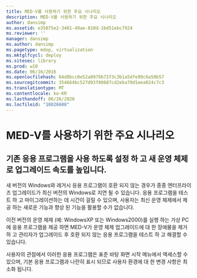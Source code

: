 ```yaml
---
title: MED-V를 사용하기 위한 주요 시나리오
description: MED-V를 사용하기 위한 주요 시나리오
author: dansimp
ms.assetid: e35075e2-3401-49ae-810d-1bd51ebc7924
ms.reviewer: ''
manager: dansimp
ms.author: dansimp
ms.pagetype: mdop, virtualization
ms.mktglfcycl: deploy
ms.sitesec: library
ms.prod: w10
ms.date: 06/16/2016
ms.openlocfilehash: 64d8bcc0e52a8979b72f3c3b1a5dfe99c6a58b57
ms.sourcegitcommit: 354664bc527d93f80687cd2eba70d1eea024c7c3
ms.translationtype: MT
ms.contentlocale: ko-KR
ms.lasthandoff: 06/26/2020
ms.locfileid: "10826608"
---
```

# MED-V를 사용하기 위한 주요 시나리오


## 기존 응용 프로그램을 사용 하도록 설정 하 고 새 운영 체제로 업그레이드 속도를 높입니다.


새 버전의 Windows와 레거시 응용 프로그램이 호환 되지 않는 경우가 종종 엔터프라이즈 업그레이드가 최신 버전의 Windows로 지연 될 수 있습니다. 응용 프로그램을 테스트 하 고 마이그레이션하는 데 시간이 걸릴 수 있으며, 사용자는 최신 운영 체제에서 제공 하는 새로운 기능과 향상 된 기능을 활용할 수가 없습니다.

이전 버전의 운영 체제 (예: WindowsXP 또는 Windows2000)를 실행 하는 가상 PC에 응용 프로그램을 제공 하면 MED-V가 운영 체제 업그레이드에 대 한 장애물을 제거 하 고 관리자가 업그레이드 후 호환 되지 않는 응용 프로그램을 테스트 하 고 해결할 수 있습니다.

사용자의 관점에서 이러한 응용 프로그램은 표준 바탕 화면 시작 메뉴에서 액세스할 수 있으며, 기본 응용 프로그램과 나란히 표시 되므로 사용자 환경에 대 한 변경 사항은 최소화 됩니다.

 

 





